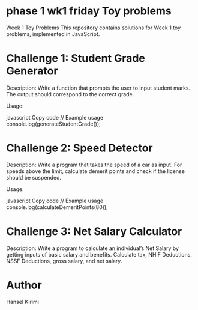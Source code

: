 # phase 1 wk1 friday Toy problems
Week 1 Toy Problems
This repository contains solutions for Week 1 toy problems, implemented in JavaScript.

# Challenge 1: Student Grade Generator
Description:
Write a function that prompts the user to input student marks. The output should correspond to the correct grade.

Usage:

javascript
Copy code
// Example usage
console.log(generateStudentGrade());

# Challenge 2: Speed Detector

Description:
Write a program that takes the speed of a car as input. For speeds above the limit, calculate demerit points and check if the license should be suspended.

Usage:

javascript
Copy code
// Example usage
console.log(calculateDemeritPoints(80));

# Challenge 3: Net Salary Calculator

Description:
Write a program to calculate an individual’s Net Salary by getting inputs of basic salary and benefits. Calculate tax, NHIF Deductions, NSSF Deductions, gross salary, and net salary.

# Author
Hansel Kirimi
